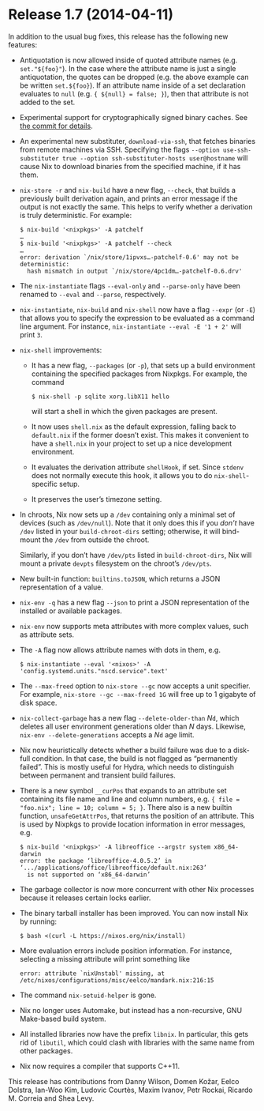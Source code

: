 # Release 1.7 (2014-04-11)

In addition to the usual bug fixes, this release has the following new
features:

  - Antiquotation is now allowed inside of quoted attribute names (e.g.
    `set."${foo}"`). In the case where the attribute name is just a
    single antiquotation, the quotes can be dropped (e.g. the above
    example can be written `set.${foo}`). If an attribute name inside of
    a set declaration evaluates to `null` (e.g. `{ ${null} = false; }`),
    then that attribute is not added to the set.

  - Experimental support for cryptographically signed binary caches. See
    [the commit for
    details](https://github.com/NixOS/nix/commit/0fdf4da0e979f992db75cc17376e455ddc5a96d8).

  - An experimental new substituter, `download-via-ssh`, that fetches
    binaries from remote machines via SSH. Specifying the flags
    `--option
                    use-ssh-substituter true --option ssh-substituter-hosts
                    user@hostname` will cause Nix to download binaries from the
    specified machine, if it has them.

  - `nix-store -r` and `nix-build` have a new flag, `--check`, that
    builds a previously built derivation again, and prints an error
    message if the output is not exactly the same. This helps to verify
    whether a derivation is truly deterministic. For example:

        $ nix-build '<nixpkgs>' -A patchelf
        …
        $ nix-build '<nixpkgs>' -A patchelf --check
        …
        error: derivation `/nix/store/1ipvxs…-patchelf-0.6' may not be deterministic:
          hash mismatch in output `/nix/store/4pc1dm…-patchelf-0.6.drv'

  - The `nix-instantiate` flags `--eval-only` and `--parse-only` have
    been renamed to `--eval` and `--parse`, respectively.

  - `nix-instantiate`, `nix-build` and `nix-shell` now have a flag
    `--expr` (or `-E`) that allows you to specify the expression to be
    evaluated as a command line argument. For instance, `nix-instantiate
    --eval -E
                    '1 + 2'` will print `3`.

  - `nix-shell` improvements:

      - It has a new flag, `--packages` (or `-p`), that sets up a build
        environment containing the specified packages from Nixpkgs. For
        example, the command

            $ nix-shell -p sqlite xorg.libX11 hello

        will start a shell in which the given packages are present.

      - It now uses `shell.nix` as the default expression, falling back
        to `default.nix` if the former doesn’t exist. This makes it
        convenient to have a `shell.nix` in your project to set up a
        nice development environment.

      - It evaluates the derivation attribute `shellHook`, if set. Since
        `stdenv` does not normally execute this hook, it allows you to
        do `nix-shell`-specific setup.

      - It preserves the user’s timezone setting.

  - In chroots, Nix now sets up a `/dev` containing only a minimal set
    of devices (such as `/dev/null`). Note that it only does this if you
    *don’t* have `/dev` listed in your `build-chroot-dirs` setting;
    otherwise, it will bind-mount the `/dev` from outside the chroot.

    Similarly, if you don’t have `/dev/pts` listed in
    `build-chroot-dirs`, Nix will mount a private `devpts` filesystem on
    the chroot’s `/dev/pts`.

  - New built-in function: `builtins.toJSON`, which returns a JSON
    representation of a value.

  - `nix-env -q` has a new flag `--json` to print a JSON representation
    of the installed or available packages.

  - `nix-env` now supports meta attributes with more complex values,
    such as attribute sets.

  - The `-A` flag now allows attribute names with dots in them, e.g.

        $ nix-instantiate --eval '<nixos>' -A 'config.systemd.units."nscd.service".text'

  - The `--max-freed` option to `nix-store --gc` now accepts a unit
    specifier. For example, `nix-store --gc --max-freed
                    1G` will free up to 1 gigabyte of disk space.

  - `nix-collect-garbage` has a new flag `--delete-older-than` *N*`d`,
    which deletes all user environment generations older than *N* days.
    Likewise, `nix-env
                    --delete-generations` accepts a *N*`d` age limit.

  - Nix now heuristically detects whether a build failure was due to a
    disk-full condition. In that case, the build is not flagged as
    “permanently failed”. This is mostly useful for Hydra, which needs
    to distinguish between permanent and transient build failures.

  - There is a new symbol `__curPos` that expands to an attribute set
    containing its file name and line and column numbers, e.g. `{ file =
    "foo.nix"; line = 10;
                    column = 5; }`. There also is a new builtin function,
    `unsafeGetAttrPos`, that returns the position of an attribute. This
    is used by Nixpkgs to provide location information in error
    messages, e.g.

        $ nix-build '<nixpkgs>' -A libreoffice --argstr system x86_64-darwin
        error: the package ‘libreoffice-4.0.5.2’ in ‘.../applications/office/libreoffice/default.nix:263’
          is not supported on ‘x86_64-darwin’

  - The garbage collector is now more concurrent with other Nix
    processes because it releases certain locks earlier.

  - The binary tarball installer has been improved. You can now install
    Nix by running:

        $ bash <(curl -L https://nixos.org/nix/install)

  - More evaluation errors include position information. For instance,
    selecting a missing attribute will print something like

        error: attribute `nixUnstabl' missing, at /etc/nixos/configurations/misc/eelco/mandark.nix:216:15

  - The command `nix-setuid-helper` is gone.

  - Nix no longer uses Automake, but instead has a non-recursive, GNU
    Make-based build system.

  - All installed libraries now have the prefix `libnix`. In particular,
    this gets rid of `libutil`, which could clash with libraries with
    the same name from other packages.

  - Nix now requires a compiler that supports C++11.

This release has contributions from Danny Wilson, Domen Kožar, Eelco
Dolstra, Ian-Woo Kim, Ludovic Courtès, Maxim Ivanov, Petr Rockai,
Ricardo M. Correia and Shea Levy.
